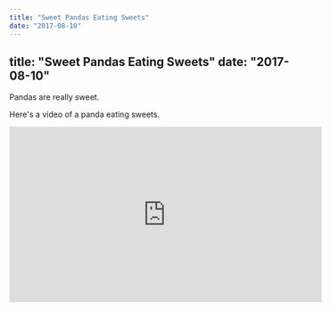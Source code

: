 ```yaml
---
title: "Sweet Pandas Eating Sweets"
date: "2017-08-10"
---
```

title: "Sweet Pandas Eating Sweets"
date: "2017-08-10"
---


Pandas are really sweet.

Here's a video of a panda eating sweets.

<iframe width="560" height="315" src="https://www.youtube.com/embed/4n0xNbfJLR8" frameborder="0" allowfullscreen></iframe>
